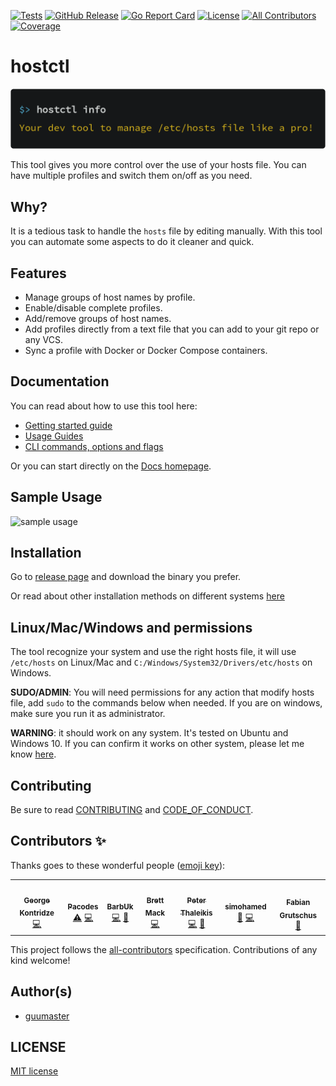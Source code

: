 [![Tests][tests-badge]][tests-link]
[![GitHub Release][release-badge]][release-link]
[![Go Report Card][report-badge]][report-link]
[![License][license-badge]][license-link]
[![All Contributors][all-contributors-badge]][all-contributors-link]
[![Coverage][coverage-badge]][coverage-link]

# hostctl

[![Your dev tool to manage /etc/hosts like a pro!](docs/hostctl.png)](http://guumaster.github.io/hostctl/)

This tool gives you more control over the use of your hosts file. 
You can have multiple profiles and switch them on/off as you need.


## Why?

It is a tedious task to handle the `hosts` file by editing manually.
With this tool you can automate some aspects to do it cleaner and quick. 


## Features

  * Manage groups of host names by profile.
  * Enable/disable complete profiles.
  * Add/remove groups of host names.
  * Add profiles directly from a text file that you can add to your git repo or any VCS.
  * Sync a profile with Docker or Docker Compose containers.
  

## Documentation

You can read about how to use this tool here:

* [Getting started guide](http://guumaster.github.io/hostctl/docs/getting-started/) 
* [Usage Guides](http://guumaster.github.io/hostctl/docs/guides/)
* [CLI commands, options and flags](http://guumaster.github.io/hostctl/docs/cli-usage/)

Or you can start directly on the [Docs homepage](http://guumaster.github.io/hostctl/).


## Sample Usage
![sample usage](docs/hostctl.gif)


## Installation

Go to [release page](https://github.com/guumaster/hostctl/releases) and download the binary you prefer.

Or read about other installation methods on different systems [here](http://guumaster.github.io/hostctl/docs/installation/)


## Linux/Mac/Windows and permissions

The tool recognize your system and use the right hosts file, it will use `/etc/hosts` on Linux/Mac and `C:/Windows/System32/Drivers/etc/hosts` on Windows.

**SUDO/ADMIN**: You will need permissions for any action that modify hosts file, add `sudo` to the commands below when needed. If you are on windows, make sure you run it as administrator.

**WARNING**: it should work on any system. It's tested on Ubuntu and Windows 10. If you can confirm it works on other system, please let me know [here](https://github.com/guumaster/hostctl/issues/new).

## Contributing

Be sure to read [CONTRIBUTING](CONTRIBUTING.md) and [CODE_OF_CONDUCT](CODE_OF_CONDUCT.md).


## Contributors ✨

Thanks goes to these wonderful people ([emoji key](https://allcontributors.org/docs/en/emoji-key)):

<!-- ALL-CONTRIBUTORS-LIST:START - Do not remove or modify this section -->
<!-- prettier-ignore-start -->
<!-- markdownlint-disable -->
<table>
  <tr>
    <td align="center"><a href="https://github.com/gkze"><img src="https://avatars0.githubusercontent.com/u/3131232?v=4" width="50px;" alt=""/><br /><sub><b>George Kontridze</b></sub></a><br /><a href="https://github.com/guumaster/hostctl/commits?author=gkze" title="Code">💻</a></td>
    <td align="center"><a href="https://github.com/pacodes"><img src="https://avatars2.githubusercontent.com/u/28688410?v=4" width="50px;" alt=""/><br /><sub><b>Pacodes</b></sub></a><br /><a href="https://github.com/guumaster/hostctl/commits?author=pacodes" title="Tests">⚠️</a> <a href="https://github.com/guumaster/hostctl/commits?author=pacodes" title="Code">💻</a></td>
    <td align="center"><a href="https://772424.com"><img src="https://avatars3.githubusercontent.com/u/64371?v=4" width="50px;" alt=""/><br /><sub><b>BarbUk</b></sub></a><br /><a href="https://github.com/guumaster/hostctl/commits?author=BarbUk" title="Code">💻</a> <a href="#ideas-BarbUk" title="Ideas, Planning, & Feedback">🤔</a></td>
    <td align="center"><a href="https://github.com/devopsbrett"><img src="https://avatars1.githubusercontent.com/u/4403441?v=4" width="50px;" alt=""/><br /><sub><b>Brett Mack</b></sub></a><br /><a href="https://github.com/guumaster/hostctl/commits?author=devopsbrett" title="Code">💻</a></td>
    <td align="center"><a href="https://peterthaleikis.com"><img src="https://avatars0.githubusercontent.com/u/8433587?v=4" width="50px;" alt=""/><br /><sub><b>Peter Thaleikis</b></sub></a><br /><a href="https://github.com/guumaster/hostctl/commits?author=spekulatius" title="Code">💻</a> <a href="https://github.com/guumaster/hostctl/commits?author=spekulatius" title="Documentation">📖</a></td>
    <td align="center"><a href="https://github.com/smhmd"><img src="https://avatars0.githubusercontent.com/u/46059092?v=4" width="50px;" alt=""/><br /><sub><b>simohamed</b></sub></a><br /><a href="#ideas-smhmd" title="Ideas, Planning, & Feedback">🤔</a> <a href="https://github.com/guumaster/hostctl/commits?author=smhmd" title="Code">💻</a></td>
    <td align="center"><a href="https://github.com/fabiang"><img src="https://avatars2.githubusercontent.com/u/348344?v=4" width="50px;" alt=""/><br /><sub><b>Fabian Grutschus</b></sub></a><br /><a href="#ideas-fabiang" title="Ideas, Planning, & Feedback">🤔</a></td>
  </tr>
</table>

<!-- markdownlint-enable -->
<!-- prettier-ignore-end -->
<!-- ALL-CONTRIBUTORS-LIST:END -->

This project follows the [all-contributors](https://github.com/all-contributors/all-contributors) specification. Contributions of any kind welcome!


## Author(s)

* [guumaster](https://github.com/guumaster)


## LICENSE

 [MIT license](LICENSE)




<!-- JUST BADGES & LINKS -->
[tests-badge]: https://img.shields.io/github/workflow/status/guumaster/hostctl/Test
[tests-link]: https://github.com/guumaster/hostctl/actions?query=workflow%3ATest

[release-badge]: https://img.shields.io/github/release/guumaster/hostctl.svg?logo=github&labelColor=262b30
[release-link]: https://github.com/guumaster/hostctl/releases

[report-badge]: https://goreportcard.com/badge/github.com/guumaster/hostctl
[report-link]: https://goreportcard.com/report/github.com/guumaster/hostctl

[license-badge]: https://img.shields.io/github/license/guumaster/hostctl
[license-link]: https://github.com/guumaster/hostctl/blob/master/LICENSE

[coverage-badge]: https://sonarcloud.io/api/project_badges/measure?project=guumaster_hostctl&metric=coverage
[coverage-link]: https://sonarcloud.io/dashboard?id=guumaster_hostctl

<!-- ALL-CONTRIBUTORS-BADGE:START - Do not remove or modify this section -->
[all-contributors-badge]: https://img.shields.io/badge/contributors-7-blue.svg
<!-- ALL-CONTRIBUTORS-BADGE:END -->
[all-contributors-link]: #contributors-
